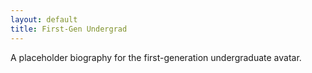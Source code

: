 ```yaml
---
layout: default
title: First-Gen Undergrad
---
```


A placeholder biography for the first-generation undergraduate avatar.
